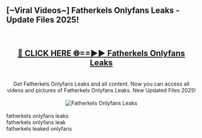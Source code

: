 <h2>[~Viral Videos~] Fatherkels Onlyfans Leaks - Update Files 2025!</h2>
<br>
<div align="center">
<h2><a href="https://betterlinks.top/A2PfLJ" rel="nofollow">🔴 CLICK HERE 🌐==►► Fatherkels Onlyfans Leaks</a></h2>
<br>
Get Fatherkels Onlyfans Leaks and all content. Now you can access all videos and pictures of Fatherkels Onlyfans Leaks. New Updated Files 2025!
<br>
<br>
<a href="https://betterlinks.top/A2PfLJ" rel="nofollow" data-target="animated-image.originalLink"><img src="https://i.ibb.co.com/WyWwxjT/player-gif2.gif" alt="Fatherkels Onlyfans Leaks" style="max-width: 100%; display: inline-block;" data-target="animated-image.originalImage"></a>
</div>
<br>
fatherkels onlyfans leaks<br>
fatherkels onlyfans leak<br>
fatherkels leaked onlyfans